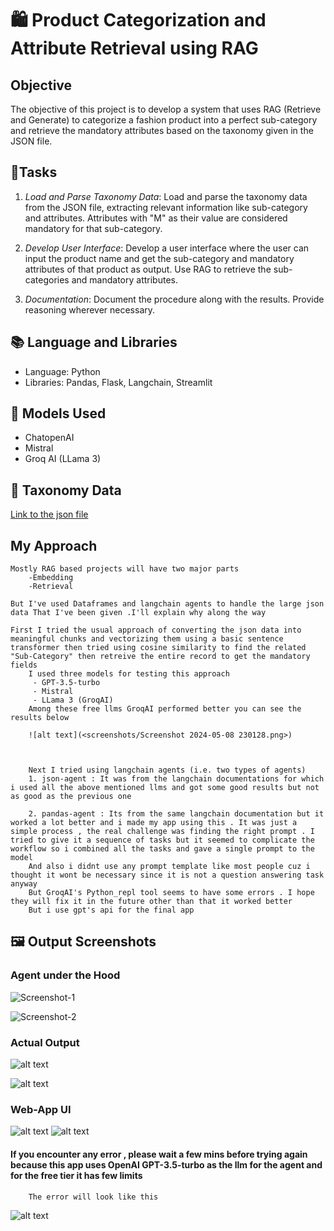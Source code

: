# 🛍️ Product Categorization and Attribute Retrieval using RAG

## Objective

The objective of this project is to develop a system that uses RAG (Retrieve and Generate) to categorize a fashion product into a perfect sub-category and retrieve the mandatory attributes based on the taxonomy given in the JSON file.

## 📝Tasks

1. *Load and Parse Taxonomy Data*: Load and parse the taxonomy data from the JSON file, extracting relevant information like sub-category and attributes. Attributes with "M" as their value are considered mandatory for that sub-category.

2. *Develop User Interface*: Develop a user interface where the user can input the product name and get the sub-category and mandatory attributes of that product as output. Use RAG to retrieve the sub-categories and mandatory attributes.

3. *Documentation*: Document the procedure along with the results. Provide reasoning wherever necessary.

## 📚 Language and Libraries

- Language: Python
- Libraries: Pandas, Flask, Langchain, Streamlit

## 🚀 Models Used

- ChatopenAI
- Mistral
- Groq AI (LLama 3)

## 🔗 Taxonomy Data

[Link to the json file](https://drive.google.com/file/d/1a2KOjnk9t2oQFz3LQ-Giy_WsAjopuFDd/view?usp=drive_link)

## My Approach
    
    Mostly RAG based projects will have two major parts 
        -Embedding
        -Retrieval

    But I've used Dataframes and langchain agents to handle the large json data That I've been given .I'll explain why along the way 

    First I tried the usual approach of converting the json data into meaningful chunks and vectorizing them using a basic sentence transformer then tried using cosine similarity to find the related "Sub-Category" then retreive the entire record to get the mandatory fields 
        I used three models for testing this approach
         - GPT-3.5-turbo
         - Mistral
         - LLama 3 (GroqAI)
        Among these free llms GroqAI performed better you can see the results below

        ![alt text](<screenshots/Screenshot 2024-05-08 230128.png>)

        

        Next I tried using langchain agents (i.e. two types of agents)
        1. json-agent : It was from the langchain documentations for which i used all the above mentioned llms and got some good results but not as good as the previous one 

        2. pandas-agent : Its from the same langchain documentation but it worked a lot better and i made my app using this . It was just a simple process , the real challenge was finding the right prompt . I tried to give it a sequence of tasks but it seemed to complicate the workflow so i combined all the tasks and gave a single prompt to the model 
        And also i didnt use any prompt template like most people cuz i thought it wont be necessary since it is not a question answering task anyway
        But GroqAI's Python_repl tool seems to have some errors . I hope they will fix it in the future other than that it worked better
        But i use gpt's api for the final app

## 🖼️ Output Screenshots

### Agent under the Hood

![Screenshot-1](<screenshots/Screenshot 2024-05-08 103304.png>)

![Screenshot-2](<screenshots/Screenshot 2024-05-08 103347.png>)

### Actual Output

![alt text](<screenshots/Screenshot 2024-05-08 103536.png>)

![alt text](<screenshots/Screenshot 2024-05-08 103619.png>)

### Web-App UI

![alt text](screenshots/app-ui.jpeg)
![alt text](screenshots/output.jpeg)


#### If you encounter any error , please wait a few mins before trying again because this app uses OpenAI GPT-3.5-turbo as the llm for the agent and for the free tier it has few limits 

        The error will look like this 

![alt text](screenshots/error.jpeg)

